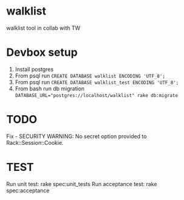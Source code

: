 # walklist
walklist tool in collab with TW


# Devbox setup

1. Install postgres
2. From psql run `CREATE DATABASE walklist ENCODING 'UTF_8';`
3. From psql run `CREATE DATABASE walklist_test ENCODING 'UTF_8';`
4. From bash run db migration `DATABASE_URL="postgres://localhost/walklist" rake db:migrate`

# TODO 
Fix - SECURITY WARNING: No secret option provided to Rack::Session::Cookie.

# TEST
Run unit test: rake spec:unit_tests
Run acceptance test: rake spec:acceptance
